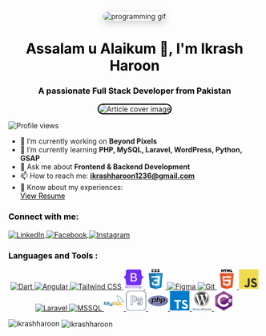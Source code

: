 <p align="Center">  
  <img src="https://media.giphy.com/media/qgQUggAC3Pfv687qPC/giphy.gif"   
  alt="programming gif"   
  style="border-radius: 15px; box-shadow: 0px 4px 15px rgba(0, 0, 0, 0.2); height: 500px; width: 550px;">  
</p>  

<h1 align="center" style="color: #000000;">Assalam u Alaikum 👋, I'm Ikrash Haroon</h1>  
<h3 align="center" style="color: #000000;">A passionate Full Stack Developer from Pakistan</h3>  

<div align="center">  
  <img src="https://media.licdn.com/dms/image/D5612AQGOmwfIE5mlWA/article-cover_image-shrink_720_1280/0/1674617947228?e=2147483647&v=beta&t=FTU_isQ6VYfV5D_ueFHPWvT8ZqgDeJG3yr8Mi8lpfk0" width="400" alt="Article cover image" style="border: 2px solid #000; border-radius: 11px;">  
</div>  

<p align="left">   
  <img src="https://komarev.com/ghpvc/?username=ikrashharoon&label=Profile%20views&color=000000&style=flat" alt="Profile views" />   
</p>  

- 🔭 I’m currently working on **Beyond Pixels**  
- 🌱 I’m currently learning **PHP, MySQL, Laravel, WordPress, Python, GSAP**  
- 💬 Ask me about **Frontend & Backend Development**  
- 📫 How to reach me: **ikrashharoon1236@gmail.com**  
- 📄 Know about my experiences:   
  <a href="https://www.dropbox.com/scl/fi/gj2nn1098oanj477554a5/muhammadikrashharoon-CV.pdf?rlkey=5pcp85f78nuswha9t8h3rr19u&st=qu1g6hg0&dl=0" target="_blank" style="color: #000000;">View Resume</a>  

<h3 align="left" style="color: #000000;">Connect with me:</h3>  
<p align="left">  
  <a href="https://www.linkedin.com/in/ikrashharoon/" target="_blank">  
    <img align="center" src="https://raw.githubusercontent.com/rahuldkjain/github-profile-readme-generator/master/src/images/icons/Social/linked-in-alt.svg" alt="LinkedIn" height="30" width="40" />  
  </a>  
  <a href="https://www.facebook.com/profile.php?id=61552023565629" target="_blank">  
    <img align="center" src="https://raw.githubusercontent.com/rahuldkjain/github-profile-readme-generator/master/src/images/icons/Social/facebook.svg" alt="Facebook" height="30" width="40" />  
  </a>  
  <a href="https://www.instagram.com/ikrash_haroon/" target="_blank">  
    <img align="center" src="https://raw.githubusercontent.com/rahuldkjain/github-profile-readme-generator/master/src/images/icons/Social/instagram.svg" alt="Instagram" height="30" width="40" />  
  </a>  
</p>  

<h3 align="left" style="color: #000000;">Languages and Tools :</h3>  
<p align="center">  
  <a href="https://dart.dev" target="_blank" rel="noreferrer">  
  <img src="https://dart.dev/assets/shared/dart/logo+text/horizontal/white.svg" alt="Dart" width="40" height="40"/>  
</a>  
  <a href="https://angular.io" target="_blank" rel="noreferrer">   
    <img src="https://angular.io/assets/images/logos/angular/angular.svg" alt="Angular" width="40" height="40"/>   
  </a>   
  <a href="https://tailwindcss.com" target="_blank" rel="noreferrer">  
    <img src="https://upload.wikimedia.org/wikipedia/commons/d/d5/Tailwind_CSS_Logo.svg" alt="Tailwind CSS" width="40" height="40" />  
  </a>  
  <a href="https://getbootstrap.com" target="_blank" rel="noreferrer">   
    <img src="https://raw.githubusercontent.com/devicons/devicon/master/icons/bootstrap/bootstrap-plain-wordmark.svg" alt="Bootstrap" width="40" height="40"/>   
  </a>   
  <a href="https://www.w3schools.com/css/" target="_blank" rel="noreferrer">   
    <img src="https://raw.githubusercontent.com/devicons/devicon/master/icons/css3/css3-original-wordmark.svg" alt="CSS3" width="40" height="40"/>   
  </a>  
  <a href="https://www.figma.com/" target="_blank" rel="noreferrer">   
    <img src="https://www.vectorlogo.zone/logos/figma/figma-icon.svg" alt="Figma" width="40" height="40"/>   
  </a>  
  <a href="https://git-scm.com/" target="_blank" rel="noreferrer">   
    <img src="https://www.vectorlogo.zone/logos/git-scm/git-scm-icon.svg" alt="Git" width="40" height="40"/>   
  </a>  
  <a href="https://www.w3.org/html/" target="_blank" rel="noreferrer">   
    <img src="https://raw.githubusercontent.com/devicons/devicon/master/icons/html5/html5-original-wordmark.svg" alt="HTML5" width="40" height="40"/>   
  </a>  
  <a href="https://developer.mozilla.org/en-US/docs/Web/JavaScript" target="_blank" rel="noreferrer">   
    <img src="https://raw.githubusercontent.com/devicons/devicon/master/icons/javascript/javascript-original.svg" alt="JavaScript" width="40" height="40"/>   
  </a>  
  <a href="https://laravel.com/" target="_blank" rel="noreferrer">   
    <img src="https://laravel.com/img/logotype.min.svg" alt="Laravel" width="40" height="40"/>   
  </a>  
  <a href="https://www.microsoft.com/en-us/sql-server" target="_blank" rel="noreferrer">   
    <img src="https://www.svgrepo.com/show/303229/microsoft-sql-server-logo.svg" alt="MSSQL" width="40" height="40"/>   
  </a>  
  <a href="https://www.mysql.com/" target="_blank" rel="noreferrer">   
    <img src="https://raw.githubusercontent.com/devicons/devicon/master/icons/mysql/mysql-original-wordmark.svg" alt="MySQL" width="40" height="40"/>   
  </a>  
  <a href="https://www.photoshop.com/en" target="_blank" rel="noreferrer">   
    <img src="https://raw.githubusercontent.com/devicons/devicon/master/icons/photoshop/photoshop-line.svg" alt="Photoshop" width="40" height="40"/>   
  </a>  
  <a href="https://www.php.net" target="_blank" rel="noreferrer">   
    <img src="https://raw.githubusercontent.com/devicons/devicon/master/icons/php/php-original.svg" alt="PHP" width="40" height="40"/>   
  </a>  
  <a href="https://www.typescriptlang.org/" target="_blank" rel="noreferrer">   
    <img src="https://raw.githubusercontent.com/devicons/devicon/master/icons/typescript/typescript-original.svg" alt="TypeScript" width="40" height="40"/>   
  </a>  
  <a href="https://wordpress.org/" target="_blank" rel="noreferrer">   
    <img src="https://raw.githubusercontent.com/devicons/devicon/master/icons/wordpress/wordpress-original.svg" alt="WordPress" width="40" height="40"/>   
  </a>  
  <a href="https://learn.microsoft.com/en-us/dotnet/csharp/" target="_blank" rel="noreferrer">   
    <img src="https://raw.githubusercontent.com/devicons/devicon/master/icons/csharp/csharp-original.svg" alt="C#" width="40" height="40"/>   
  </a>  
</p>  

<p>  
  <img align="left" src="https://github-readme-stats.vercel.app/api/top-langs?username=ikrashharoon&show_icons=true&locale=en&layout=compact&theme=default" alt="ikrashharoon" />  
</p>  

<p>&nbsp;<img align="center" src="https://github-readme-stats.vercel.app/api?username=ikrashharoon&show_icons=true&locale=en&theme=default" alt="ikrashharoon" /></p>  
